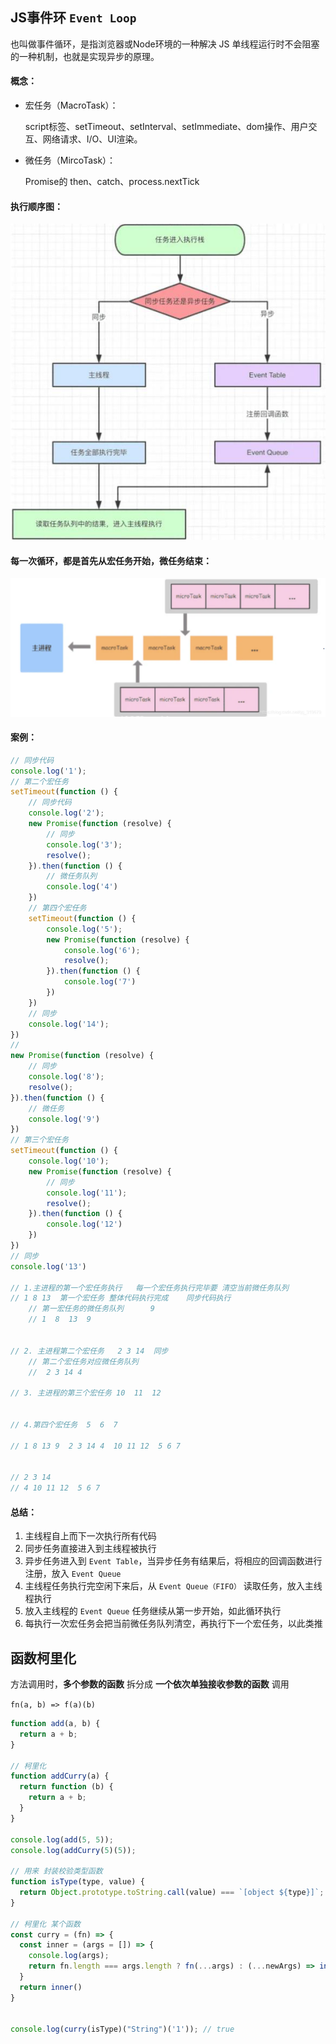 ## JS事件环 `Event Loop`

也叫做事件循环，是指浏览器或Node环境的一种解决 JS 单线程运行时不会阻塞的一种机制，也就是实现异步的原理。

#### 概念：

* 宏任务（MacroTask）：

  script标签、setTimeout、setInterval、setImmediate、dom操作、用户交互、网络请求、I/O、UI渲染。

* 微任务（MircoTask）：

  Promise的 then、catch、process.nextTick

#### 执行顺序图：

![1635815343457](随堂笔记/1635815343457.png) 

#### 每一次循环，都是首先从宏任务开始，微任务结束：

![1636270692268](随堂笔记/1636270692268.png)

#### 案例：

```js
// 同步代码
console.log('1');
// 第二个宏任务
setTimeout(function () {
    // 同步代码
    console.log('2');
    new Promise(function (resolve) {
        // 同步
        console.log('3');
        resolve();
    }).then(function () {
        // 微任务队列
        console.log('4')
    })
    // 第四个宏任务
    setTimeout(function () {
        console.log('5');
        new Promise(function (resolve) {
            console.log('6');
            resolve();
        }).then(function () {
            console.log('7')
        })
    })
    // 同步
    console.log('14');
})
// 
new Promise(function (resolve) {
    // 同步
    console.log('8');
    resolve();
}).then(function () {
    // 微任务
    console.log('9')
})
// 第三个宏任务
setTimeout(function () {
    console.log('10');
    new Promise(function (resolve) {
        // 同步
        console.log('11');
        resolve();
    }).then(function () {
        console.log('12')
    })
})
// 同步
console.log('13')

// 1.主进程的第一个宏任务执行   每一个宏任务执行完毕要 清空当前微任务队列
// 1 8 13  第一个宏任务 整体代码执行完成    同步代码执行
    // 第一宏任务的微任务队列      9   
    // 1  8  13  9  


// 2. 主进程第二个宏任务   2 3 14  同步
    // 第二个宏任务对应微任务队列 
    //  2 3 14 4 

// 3. 主进程的第三个宏任务 10  11  12 


// 4.第四个宏任务  5  6  7 

// 1 8 13 9  2 3 14 4  10 11 12  5 6 7


// 2 3 14
// 4 10 11 12  5 6 7 
```

#### 总结：

1. 主线程自上而下一次执行所有代码
2. 同步任务直接进入到主线程被执行
3. 异步任务进入到 `Event Table`，当异步任务有结果后，将相应的回调函数进行注册，放入 `Event Queue`
4. 主线程任务执行完空闲下来后，从 `Event Queue（FIFO）` 读取任务，放入主线程执行
5. 放入主线程的 `Event Queue` 任务继续从第一步开始，如此循环执行
6. 每执行一次宏任务会把当前微任务队列清空，再执行下一个宏任务，以此类推



## 函数柯里化

方法调用时，**多个参数的函数** 拆分成 **一个依次单独接收参数的函数** 调用

  ``` fn(a, b) => f(a)(b)    ```

```js
function add(a, b) {
  return a + b;
}

// 柯里化
function addCurry(a) {
  return function (b) {
    return a + b;
  }
}

console.log(add(5, 5));
console.log(addCurry(5)(5));

// 用来 封装校验类型函数
function isType(type, value) {
  return Object.prototype.toString.call(value) === `[object ${type}]`;
}

// 柯里化 某个函数
const curry = (fn) => {
  const inner = (args = []) => {
    console.log(args);
    return fn.length === args.length ? fn(...args) : (...newArgs) => inner([...args, ...newArgs])
  }
  return inner()
}


console.log(curry(isType)("String")('1')); // true
```


